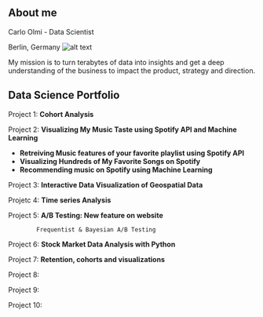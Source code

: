 ## About me
Carlo Olmi - Data Scientist 

Berlin, Germany
![alt text](https://github.com/carlomariaolmi/portfolio/blob/master/images/logo.png?raw=truev=0.1&px=20 "Logo Title Text 1")



My mission is to turn terabytes of data into insights and get a deep understanding of the business to impact the
product, strategy and direction.

## Data Science Portfolio

Project 1:  **Cohort Analysis**

Project 2:  **Visualizing My Music Taste using Spotify API and Machine Learning**
* **Retreiving Music features of your favorite playlist using Spotify API**
* **Visualizing Hundreds of My Favorite Songs on Spotify**
* **Recommending music on Spotify using Machine Learning**

Project 3:  **Interactive Data Visualization of Geospatial Data**

Projetc 4:  **Time series Analysis**

Project 5:  **A/B Testing: New feature on website**

            Frequentist & Bayesian A/B Testing

Project 6:  **Stock Market Data Analysis with Python**

Project 7:  **Retention, cohorts and visualizations**

Project 8:

Project 9:

Project 10:
